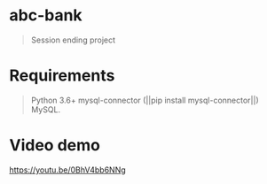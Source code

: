 # abc-bank
> Session ending project 

# Requirements
> Python 3.6+
> mysql-connector (||pip install mysql-connector||)
> MySQL.

# Video demo
<a> https://youtu.be/0BhV4bb6NNg </a>
